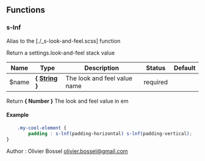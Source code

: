## Functions


### s-lnf

Alias to the [./_s-look-and-feel.scss] function

Return a settings.look-and-feel stack value



Name  |  Type  |  Description  |  Status  |  Default
------------  |  ------------  |  ------------  |  ------------  |  ------------
$name  |  **{ [String](http://www.sass-lang.com/documentation/file.SASS_REFERENCE.html#sass-script-strings) }**  |  The look and feel value name  |  required  |

Return **{ Number }** The look and feel value in em

#### Example
```scss
	.my-cool-element {
		padding : s-lnf(padding-horizontal) s-lnf(padding-vertical);
}
```
Author : Olivier Bossel <olivier.bossel@gmail.com>